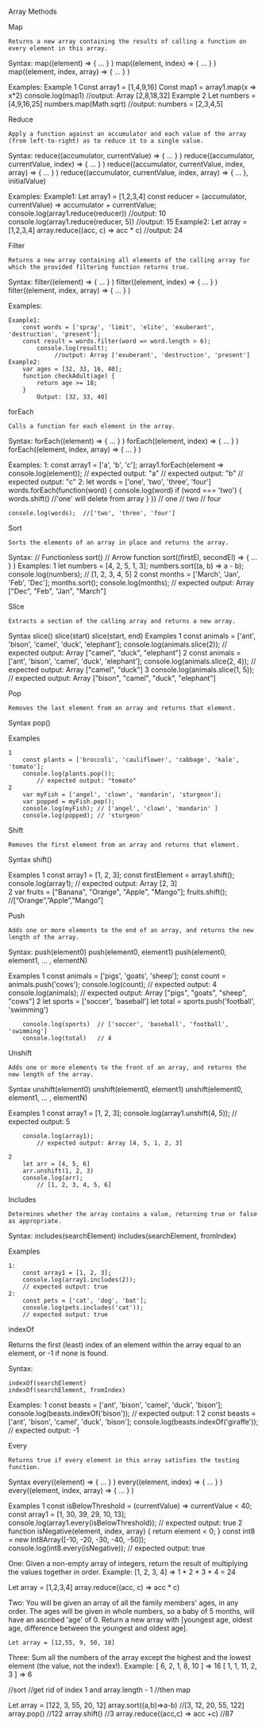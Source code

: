Array Methods


Map

    Returns a new array containing the results of calling a function on every element in this array.

Syntax:
    map((element) => { ... } )
    map((element, index) => { ... } )
    map((element, index, array) => { ... } )

Examples:
    Example 1
        Const array1 = [1,4,9,16]
        Const map1 = array1.map(x => x*2)
            console.log(map1)
                 //output: Array [2,8,18,32]
    Example 2
        Let numbers = [4,9,16,25]
        numbers.map(Math.sqrt)
                //output: numbers = [2,3,4,5]

Reduce

    Apply a function against an accumulator and each value of the array (from left-to-right) as to reduce it to a single value.

Syntax:
    reduce((accumulator, currentValue) => { ... } )
    reduce((accumulator, currentValue, index) => { ... } )
    reduce((accumulator, currentValue, index, array) => { ... } )
    reduce((accumulator, currentValue, index, array) => { ... }, initialValue)

Examples:
    Example1:
        Let array1 = [1,2,3,4]
        const reducer =  (accumulator, currentValue) => accumulator + currentValue;
        console.log(array1.reduce(reducer))
            //output: 10
        console.log(array1.reduce(reducer, 5))
            //output: 15
    Example2:
        Let array = [1,2,3,4]
        array.reduce((acc, c) => acc * c)
            //output: 24


Filter

    Returns a new array containing all elements of the calling array for which the provided filtering function returns true.

Syntax:
    filter((element) => { ... } )
    filter((element, index) => { ... } )
    filter((element, index, array) => { ... } )

Examples:

    Example1:
        const words = ['spray', 'limit', 'elite', 'exuberant', 'destruction', 'present'];
        const result = words.filter(word => word.length > 6);
            console.log(result);
                 //output: Array ['exuberant', 'destruction', 'present']
    Example2:
        var ages = [32, 33, 16, 40];
        function checkAdult(age) {
            return age >= 18;
        }
            Output: [32, 33, 40]


forEach

    Calls a function for each element in the array.
Syntax:
    forEach((element) => { ... } )
    forEach((element, index) => { ... } )
    forEach((element, index, array) => { ... } )

Examples:
    1:
        const array1 = ['a', 'b', 'c'];
        array1.forEach(element => console.log(element));
            // expected output: "a"
            // expected output: "b"
            // expected output: "c"
    2: 
        let words = ['one', 'two', 'three', 'four']
        words.forEach(function(word) {
            console.log(word)
        if (word === 'two') {
            words.shift() //'one' will delete from array
        }
        }) // one // two // four


    console.log(words);  //['two', 'three', 'four']


Sort

    Sorts the elements of an array in place and returns the array.

Syntax:
    // Functionless
    sort()
    // Arrow function
    sort((firstEl, secondEl) => { ... } )
Examples:
    1
        let numbers = [4, 2, 5, 1, 3];
        numbers.sort((a, b) => a - b);
        console.log(numbers);
            // [1, 2, 3, 4, 5]
    2
        const months = ['March', 'Jan', 'Feb', 'Dec'];
        months.sort();
        console.log(months);
            // expected output: Array ["Dec", "Feb", "Jan", "March"]


Slice

    Extracts a section of the calling array and returns a new array.

Syntax
    slice()
    slice(start)
    slice(start, end)
Examples
    1
        const animals = ['ant', 'bison', 'camel', 'duck', 'elephant'];
        console.log(animals.slice(2));
            // expected output: Array ["camel", "duck", "elephant"]
    2
        const animals = ['ant', 'bison', 'camel', 'duck', 'elephant'];
        console.log(animals.slice(2, 4));
            // expected output: Array ["camel", "duck"]
    3
        console.log(animals.slice(1, 5));
            // expected output: Array ["bison", "camel", "duck", "elephant"]


Pop

    Removes the last element from an array and returns that element.

Syntax
    pop()
    
Examples

    1
        const plants = ['broccoli', 'cauliflower', 'cabbage', 'kale', 'tomato'];
        console.log(plants.pop());
            // expected output: "tomato"
    2
        var myFish = ['angel', 'clown', 'mandarin', 'sturgeon'];
        var popped = myFish.pop();
        console.log(myFish); // ['angel', 'clown', 'mandarin' ]
        console.log(popped); // 'sturgeon'


Shift

    Removes the first element from an array and returns that element.

Syntax
    shift()

Examples
    1
        const array1 = [1, 2, 3];
        const firstElement = array1.shift();
        console.log(array1);
            // expected output: Array [2, 3]	
    2
        var fruits = ["Banana", "Orange", "Apple", "Mango"];
        fruits.shift();
             //[“Orange”,”Apple”,”Mango”]



Push

    Adds one or more elements to the end of an array, and returns the new length of the array.

Syntax:
    push(element0)
    push(element0, element1)
    push(element0, element1, ... , elementN)

Examples
    1
        const animals = ['pigs', 'goats', 'sheep'];
        const count = animals.push('cows');
        console.log(count);
            // expected output: 4
        console.log(animals);
            // expected output: Array ["pigs", "goats", "sheep", "cows"]
    2
        let sports = ['soccer', 'baseball']
        let total = sports.push('football', 'swimming')


        console.log(sports)  // ['soccer', 'baseball', 'football', 'swimming']
        console.log(total)   // 4


Unshift

    Adds one or more elements to the front of an array, and returns the new length of the array.

Syntax
    unshift(element0)
    unshift(element0, element1)
    unshift(element0, element1, ... , elementN)

Examples
    1
        const array1 = [1, 2, 3];
        console.log(array1.unshift(4, 5));
            // expected output: 5


        console.log(array1);
            // expected output: Array [4, 5, 1, 2, 3]

    2
        let arr = [4, 5, 6]
        arr.unshift(1, 2, 3)
        console.log(arr);
            // [1, 2, 3, 4, 5, 6]


Includes

    Determines whether the array contains a value, returning true or false as appropriate.

Syntax:
    includes(searchElement)
    includes(searchElement, fromIndex)

Examples

    1:
        const array1 = [1, 2, 3];
        console.log(array1.includes(2));
        // expected output: true
    2:
        const pets = ['cat', 'dog', 'bat'];
        console.log(pets.includes('cat'));
        // expected output: true

indexOf

Returns the first (least) index of an element within the array equal to an element, or -1 if none is found.

Syntax:

    indexOf(searchElement)
    indexOf(searchElement, fromIndex)

Examples:
    1
        const beasts = ['ant', 'bison', 'camel', 'duck', 'bison'];
        console.log(beasts.indexOf('bison'));
        // expected output: 1
    2
        const beasts = ['ant', 'bison', 'camel', 'duck', 'bison'];
        console.log(beasts.indexOf('giraffe'));
        // expected output: -1


Every

    Returns true if every element in this array satisfies the testing function.

Syntax
    every((element) => { ... } )
    every((element, index) => { ... } )
    every((element, index, array) => { ... } )

Examples
    1
        const isBelowThreshold = (currentValue) => currentValue < 40;
        const array1 = [1, 30, 39, 29, 10, 13];
        console.log(array1.every(isBelowThreshold));
        // expected output: true
    2
        function isNegative(element, index, array) {
        return element < 0;
        }
        const int8 = new Int8Array([-10, -20, -30, -40, -50]);
        console.log(int8.every(isNegative));
        // expected output: true




One: Given a non-empty array of integers, return the result of multiplying the values together in order. Example: [1, 2, 3, 4] => 1 * 2 * 3 * 4 = 24

Let array = [1,2,3,4]
	array.reduce((acc, c) => acc * c)


Two: You will be given an array of all the family members' ages, in any order. The ages will be given in whole numbers, so a baby of 5 months, will have an ascribed 'age' of 0. Return a new array with [youngest age, oldest age, difference between the youngest and oldest age].
	
	Let array = [12,55, 9, 50, 18] 


Three: Sum all the numbers of the array except the highest and the lowest element (the value, not the index!). Example: [ 6, 2, 1, 8, 10 ] => 16 [ 1, 1, 11, 2, 3 ] => 6

//sort
//get rid of index 1 and array.length - 1
//then map

Let array = [122, 3, 55, 20, 12]
array.sort((a,b)=>a-b)
//[3, 12, 20, 55, 122]
array.pop()
	//122
array.shift()
	//3
array.reduce((acc,c) => acc +c)
	//87



	


